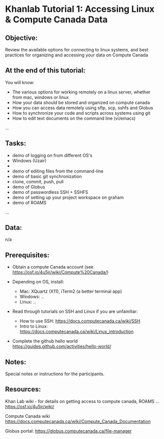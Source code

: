 # Khanlab Tutorial 1: Accessing Linux & Compute Canada Data

## Objective:

Review the available options for connecting to linux systems, and best practices for organizing and accessing your data on Compute Canada

## At the end of this tutorial:

You will know: 
* The various options for working remotely on a linux server, whether from mac, windows or linux
* How your data should be stored and organized on compute canada
* How you can access data remotely using sftp, scp, sshfs and Globus
* How to synchronize your code and scripts across systems using git
* How to edit text documents on the command line (vi/emacs)

...

## Tasks:

* demo of logging on from different OS's
 * Windows (Uzair)
 * 
* demo of editing files from the command-line
* demo of basic git synchronization
 * clone, commit, push, pull
* demo of Globus
* demo of passwordless SSH + SSHFS
* demo of setting up your project workspace on graham
* demo of ROAMS

...

## Data:

n/a

## Prerequisites: 

* Obtain a compute Canada account (see https://osf.io/4u5jr/wiki/Compute%20Canada/)

* Depending on OS, install:
  * Mac: XQuartz (X11), iTerm2 (a better terminal app)
  * Windows: ..
  * Linux: ..

* Read through tutorials on SSH and Linux if you are unfamiliar:
  * How to use SSH: https://docs.computecanada.ca/wiki/SSH
  * Intro to Linux: https://docs.computecanada.ca/wiki/Linux_introduction

* Complete the github hello world
 https://guides.github.com/activities/hello-world/

## Notes:

Special notes or instructions for the participants.

## Resources:

Khan Lab wiki - for details on getting access to compute canada, ROAMS ...
https://osf.io/4u5jr/wiki/

Compute Canada wiki
https://docs.computecanada.ca/wiki/Compute_Canada_Documentation

Globus portal:
https://globus.computecanada.ca/file-manager
